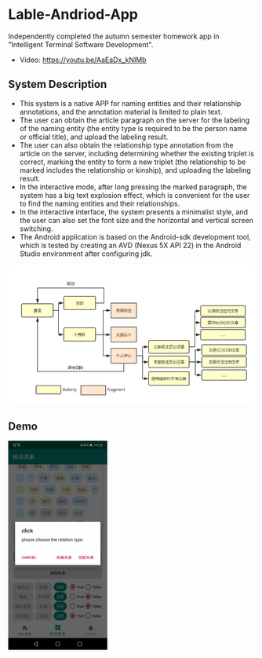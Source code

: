 # Lable-Andriod-App
Independently completed the autumn semester homework app in "Intelligent Terminal Software Development".

- Video: https://youtu.be/AaEaDx_kNIMb
## System Description
- This system is a native APP for naming entities and their relationship annotations, and the annotation material is limited to plain text. 
- The user can obtain the article paragraph on the server for the labeling of the naming entity (the entity type is required to be the person name or official title), and upload the labeling result. 
- The user can also obtain the relationship type annotation from the article on the server, including determining whether the existing triplet is correct, marking the entity to form a new triplet (the relationship to be marked includes the relationship or kinship), and uploading the labeling result. 
- In the interactive mode, after long pressing the marked paragraph, the system has a big text explosion effect, which is convenient for the user to find the naming entities and their relationships. 
- In the interactive interface, the system presents a minimalist style, and the user can also set the font size and the horizontal and vertical screen switching.
- The Android application is based on the Android-sdk development tool, which is tested by creating an AVD (Nexus 5X API 22) in the Android Studio environment after configuring jdk.

![image](img/flowchat.png)
## Demo
<img width="40%" height="40%" src="img/demo.gif"/>
